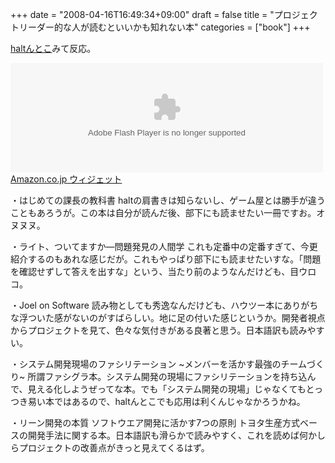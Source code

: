 +++
date = "2008-04-16T16:49:34+09:00"
draft = false
title = "プロジェクトリーダー的な人が読むといいかも知れない本"
categories = ["book"]
+++

<a href="http://ghalt.acz.jp/daytoday/nicky.cgi?DT=20080414A#20080414A">haltんとこ</a>みて反応。

<OBJECT classid="clsid:D27CDB6E-AE6D-11cf-96B8-444553540000" codebase="http://fpdownload.macromedia.com/get/flashplayer/current/swflash.cab" id="Player_ec915127-99b5-4d74-b80a-9800cabfd4a8"  WIDTH="500px" HEIGHT="175px"> <PARAM NAME="movie" VALUE="http://ws.amazon.co.jp/widgets/q?ServiceVersion=20070822&MarketPlace=JP&ID=V20070822%2FJP%2Frealbeat-22%2F8010%2Fec915127-99b5-4d74-b80a-9800cabfd4a8&Operation=GetDisplayTemplate"><PARAM NAME="quality" VALUE="high"><PARAM NAME="bgcolor" VALUE="#FFFFFF"><PARAM NAME="allowscriptaccess" VALUE="always"><embed src="http://ws.amazon.co.jp/widgets/q?ServiceVersion=20070822&MarketPlace=JP&ID=V20070822%2FJP%2Frealbeat-22%2F8010%2Fec915127-99b5-4d74-b80a-9800cabfd4a8&Operation=GetDisplayTemplate" id="Player_ec915127-99b5-4d74-b80a-9800cabfd4a8" quality="high" bgcolor="#ffffff" name="Player_ec915127-99b5-4d74-b80a-9800cabfd4a8" allowscriptaccess="always"  type="application/x-shockwave-flash" align="middle" height="175px" width="500px"></embed></OBJECT> <NOSCRIPT><A HREF="http://ws.amazon.co.jp/widgets/q?ServiceVersion=20070822&MarketPlace=JP&ID=V20070822%2FJP%2Frealbeat-22%2F8010%2Fec915127-99b5-4d74-b80a-9800cabfd4a8&Operation=NoScript">Amazon.co.jp ウィジェット</A></NOSCRIPT>

・はじめての課長の教科書
haltの肩書きは知らないし、ゲーム屋とは勝手が違うこともあろうが。この本は自分が読んだ後、部下にも読ませたい一冊ですお。オヌヌヌ。

・ライト、ついてますか―問題発見の人間学
これも定番中の定番すぎて、今更紹介するのもあれな感じだが。これもやっぱり部下にも読ませたいすな。「問題を確認せずして答えを出すな」という、当たり前のようなんだけども、目ウロコ。

・Joel on Software
読み物としても秀逸なんだけども、ハウツー本にありがちな浮ついた感がないのがすばらしい。地に足の付いた感じというか。開発者視点からプロジェクトを見て、色々な気付きがある良著と思う。日本語訳も読みやすい。

・システム開発現場のファシリテーション ~メンバーを活かす最強のチームづくり~
所謂ファシグラ本。システム開発の現場にファシリテーションを持ち込んで、見える化しようぜってな本。でも「システム開発の現場」じゃなくてもとっつき易い本ではあるので、haltんとこでも応用は利くんじゃなかろうかね。

・リーン開発の本質 ソフトウエア開発に活かす7つの原則
トヨタ生産方式ベースの開発手法に関する本。日本語訳も滑らかで読みやすく、これを読めば何かしらプロジェクトの改善点がきっと見えてくるはず。
